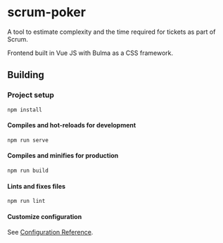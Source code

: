 # scrum-poker

A tool to estimate complexity and the time required for tickets as part of Scrum.

Frontend built in Vue JS with Bulma as a CSS framework.

## Building

### Project setup
```
npm install
```

#### Compiles and hot-reloads for development
```
npm run serve
```

#### Compiles and minifies for production
```
npm run build
```

#### Lints and fixes files
```
npm run lint
```

#### Customize configuration
See [Configuration Reference](https://cli.vuejs.org/config/).
